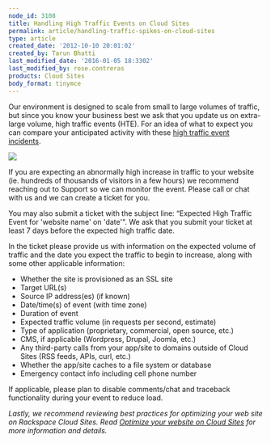 ```yaml
---
node_id: 3108
title: Handling High Traffic Events on Cloud Sites
permalink: article/handling-traffic-spikes-on-cloud-sites
type: article
created_date: '2012-10-10 20:01:02'
created_by: Tarun Bhatti
last_modified_date: '2016-01-05 18:3302'
last_modified_by: rose.contreras
products: Cloud Sites
body_format: tinymce
---
```


Our environment is designed to scale from small to large volumes of
traffic, but since you know your business best we ask that you update us
on extra-large volume, high traffic events (HTE). For an idea of what to
expect you can compare your anticipated activity with these [high
traffic event
incidents](http://www.rackspace.com/blog/tag/high-traffic-events-hte/ "high traffic events").

![](http://www.rackspace.com/knowledge_center/sites/default/files/field/image/traffic-spike.png)

If you are expecting an abnormally high increase in traffic to your
website (ie. hundreds of thousands of visitors in a few hours) we
recommend reaching out to Support so we can monitor the event. Please
call or chat with us and we can create a ticket for you.

You may also submit a ticket with the subject line: &ldquo;Expected High
Traffic Event for 'website name' on 'date'". We ask that you submit your
ticket at least 7 days before the expected high traffic date.

In the ticket please provide us with information on the expected volume
of traffic and the date you expect the traffic to begin to increase,
along with some other applicable information:

-   Whether the site is provisioned as an SSL site
-   Target URL(s)
-   Source IP address(es) (if known)
-   Date/time(s) of event (with time zone)
-   Duration of event
-   Expected traffic volume (in requests per second, estimate)
-   Type of application (proprietary, commercial, open source, etc.)
-   CMS, if applicable (Wordpress, Drupal, Joomla, etc.)
-   Any third-party calls from your app/site to domains outside of Cloud
    Sites (RSS feeds, APIs, curl, etc.)
-   Whether the app/site caches to a file system or database
-   Emergency contact info including cell phone number

If applicable, please plan to disable comments/chat and traceback
functionality during your event to reduce load.

*Lastly, we recommend reviewing best practices for optimizing your web
site on Rackspace Cloud Sites. Read* *[Optimize your website on Cloud
Sites](http://www.rackspace.com/knowledge_center/article/optimize-your-website-on-cloud-sites "Check out this Knowledge Center article") for
more information and details.*

